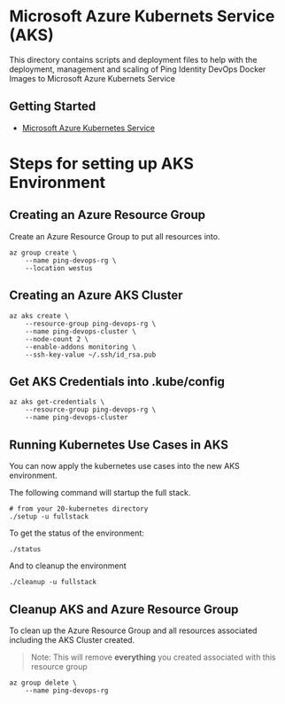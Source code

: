 # Microsoft Azure Kubernets Service (AKS)
This directory contains scripts and deployment files to help with the deployment, management and scaling of 
Ping Identity DevOps Docker Images to Microsoft Azure Kubernets Service

## Getting Started

* [Microsoft Azure Kubernetes Service](https://docs.microsoft.com/en-us/azure/aks/intro-kubernetes)

# Steps for setting up AKS Environment

## Creating an Azure Resource Group
Create an Azure Resource Group to put all resources into.

```
az group create \
    --name ping-devops-rg \
    --location westus
```

## Creating an Azure AKS Cluster

```
az aks create \
    --resource-group ping-devops-rg \
    --name ping-devops-cluster \
    --node-count 2 \
    --enable-addons monitoring \
    --ssh-key-value ~/.ssh/id_rsa.pub
```

## Get AKS Credentials into .kube/config

```
az aks get-credentials \
    --resource-group ping-devops-rg \
    --name ping-devops-cluster
```

## Running Kubernetes Use Cases in AKS
You can now apply the kubernetes use cases into the new
AKS environment.

The following command will startup the full stack.
```
# from your 20-kubernetes directory
./setup -u fullstack
```

To get the status of the environment:

```
./status
```

And to cleanup the environment

```
./cleanup -u fullstack
```

## Cleanup AKS and Azure Resource Group
To clean up the Azure Resource Group and all resources associated
including the AKS Cluster created.

>Note: This will remove **everything** you created associated
with this resource group

```
az group delete \
    --name ping-devops-rg
```